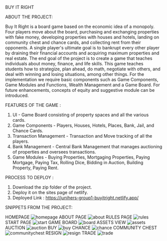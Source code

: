 BUY IT RIGHT 

ABOUT THE PROJECT: 

Buy It Right is a board game based on the economic idea of a monopoly. Four players move about the board, purchasing and exchanging properties with fake money, developing properties with houses and hotels, landing on community chest and chance cards, and collecting rent from their opponents. A single player's ultimate goal is to bankrupt every other player by draining their financial accounts and acquiring maximum properties and real estate. The end goal of the project is to create a game that teaches individuals about money, finance, and life skills. This game teaches students how to strategize, plan ahead, do math, negotiate with others, and deal with winning and losing situations, among other things. For the implementation we require basic components such as Game Components, Game Modules and Functions, Wealth Management and a Game Board. For future enhancements, concepts of equity and suggestive module can be introduced. 

FEATURES OF THE GAME :

1. UI - Game Board consisting of property spaces and all the various cards. 
2. Game Components - Players, Houses, Hotels, Places, Bank, Jail, and Chance Cards. 
3. Transaction Management - Transaction and Move tracking of all the players. 
4. Bank Management - Central Bank Management that manages auctioning of properties and oversees transactions. 
5. Game Modules - Buying Properties, Mortgaging Properties, Paying Mortgage, Paying Tax, Rolling Dice, Bidding in Auction, Building Property, Paying Rent.


PROCESS TO DEPLOY :

1. Download the zip folder of the project.
2. Deploy it on the sites page of netlify.
3. Deployed Link : https://junihers-group1-buyitright.netlify.app/


SNIPPETS FROM THE PROJECT:

HOMEPAGE
![homepage](https://user-images.githubusercontent.com/72298689/161780695-f81c72af-99b6-461d-b57c-51fda1f00048.jpg)
ABOUT PAGE
![about](https://user-images.githubusercontent.com/72298689/161780327-70db728e-a049-40f3-9024-a8c20b8ae1b7.jpg)
RULES PAGE
![rules](https://user-images.githubusercontent.com/72298689/161780720-73f36f19-5d47-4ac1-95a7-e59446681f10.jpg)
START PAGE 
![start](https://user-images.githubusercontent.com/72298689/161780724-ce183d8f-edfd-44cf-b85b-fda41a3e2aa7.jpg)
GAME BOARD
![board](https://user-images.githubusercontent.com/72298689/161780679-21be7ed2-e81d-4ba3-8407-5e5970b5d68e.jpg)
ASSETS VIEW
![assets](https://user-images.githubusercontent.com/72298689/161780659-27c24150-7552-4e8b-bc82-8127ad837c8e.jpg)
AUCTION
![auction](https://user-images.githubusercontent.com/72298689/161780673-1662e274-5078-46a7-9ecc-dc3c0269ba50.jpg)
BUY
![buy](https://user-images.githubusercontent.com/72298689/161780682-bce11d79-5520-4f0d-99b5-5946668147bb.jpg)
CHANCE
![chance](https://user-images.githubusercontent.com/72298689/161780685-3813c934-16d4-4b72-a4d7-935e5e664924.jpg)
COMMUNITY CHEST
![communitychest](https://user-images.githubusercontent.com/72298689/161780692-c2210ec8-3eb4-4712-bbd7-0048388d193f.jpg)
RESIGN
![resign](https://user-images.githubusercontent.com/72298689/161780717-e7ae72bb-304f-42d0-b7b8-601adf1c77e9.jpg)
TRADE
![trade](https://user-images.githubusercontent.com/72298689/161780727-09ce69bd-80f4-4034-8086-0ee8528c4798.jpg)

